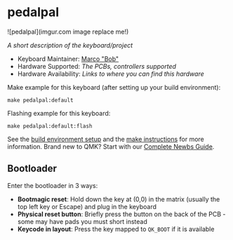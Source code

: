 # pedalpal

![pedalpal](imgur.com image replace me!)

*A short description of the keyboard/project*

* Keyboard Maintainer: [Marco "Bob"](https://github.com/Marco "Bob")
* Hardware Supported: *The PCBs, controllers supported*
* Hardware Availability: *Links to where you can find this hardware*

Make example for this keyboard (after setting up your build environment):

    make pedalpal:default

Flashing example for this keyboard:

    make pedalpal:default:flash

See the [build environment setup](https://docs.qmk.fm/#/getting_started_build_tools) and the [make instructions](https://docs.qmk.fm/#/getting_started_make_guide) for more information. Brand new to QMK? Start with our [Complete Newbs Guide](https://docs.qmk.fm/#/newbs).

## Bootloader

Enter the bootloader in 3 ways:

* **Bootmagic reset**: Hold down the key at (0,0) in the matrix (usually the top left key or Escape) and plug in the keyboard
* **Physical reset button**: Briefly press the button on the back of the PCB - some may have pads you must short instead
* **Keycode in layout**: Press the key mapped to `QK_BOOT` if it is available
